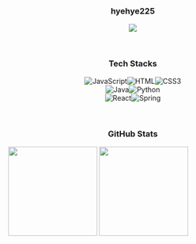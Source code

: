 <h3 align="center">hyehye225</h3>
<p align="center">
<a href="https://velog.io/@dmb225">
  <img src="https://img.shields.io/badge/Tech%20Blog-11B48A?style=flat-square&logo=Vimeo&logoColor=white&link=https://velog.io/@dmb225"/>
</a></p>

<br/>
<h3 align="center">Tech Stacks</h3>
<p align="center"><img alt="JavaScript" src ="https://img.shields.io/badge/JavaScript-F7DF1E.svg?&style=for-the-badge&logo=JavaScript&logoColor=white"/><img alt="HTML" src ="https://img.shields.io/badge/HTML-E34F26.svg?&style=for-the-badge&logo=HTML5&logoColor=white"/><img alt="CSS3" src ="https://img.shields.io/badge/CSS3-FF9933.svg?&style=for-the-badge&logo=CSS3&logoColor=white"/><br/><img alt="Java" src ="https://img.shields.io/badge/Java-007396.svg?&style=for-the-badge&logo=Java&logoColor=white"/><img alt="Python" src ="https://img.shields.io/badge/Python-3776AB.svg?&style=for-the-badge&logo=Python&logoColor=white"/><br/>
<img alt="React" src ="https://img.shields.io/badge/React-61DAFB.svg?&style=for-the-badge&logo=React&logoColor=white"/><img alt="Spring" src ="https://img.shields.io/badge/Spring-6DB33F.svg?&style=for-the-badge&logo=Spring&logoColor=white"/></p>

<br/>
<h3 align="center">GitHub Stats</h3>
<a href="https://github.com/hyehye225"><img align="center" style="height:180px" src="https://github-readme-stats.vercel.app/api?username=hyehye225&show_icons=true&include_all_commits=true&theme=shadow_green&hide_border=true" /></a>
<a href="https://github.com/hyehye225"><img align="center" style="height:180px" src="https://github-readme-stats.vercel.app/api/top-langs/?username=hyehye225&layout=compact&theme=shadow_green&hide_border=true" /></a>


